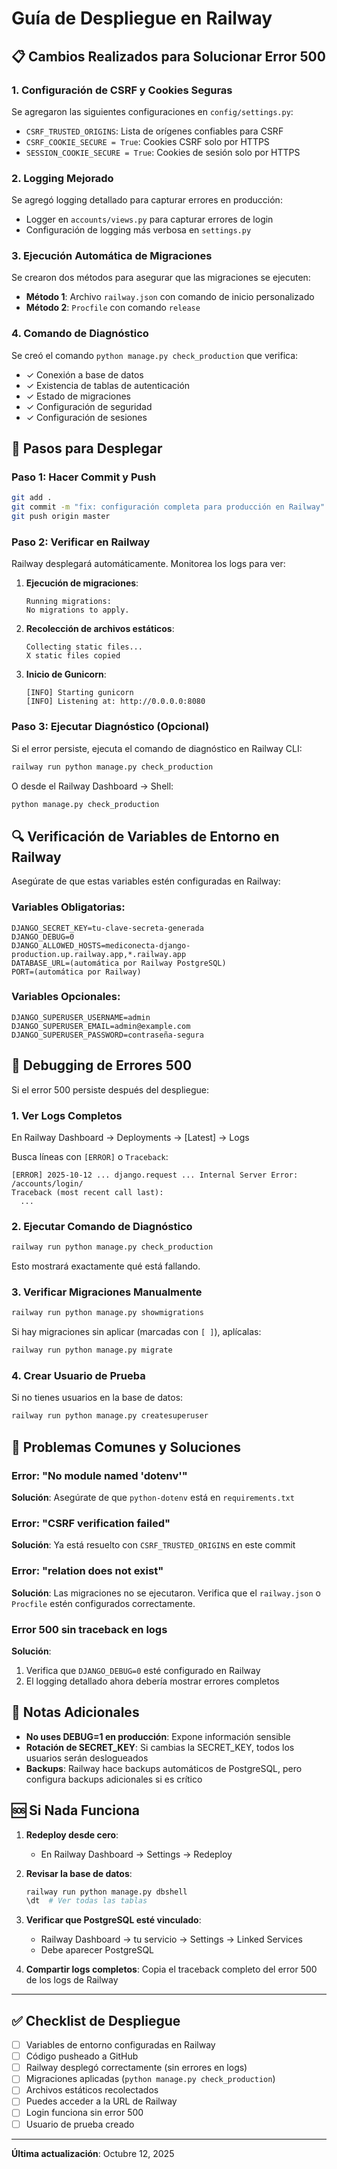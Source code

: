 # Guía de Despliegue en Railway

## 📋 Cambios Realizados para Solucionar Error 500

### 1. Configuración de CSRF y Cookies Seguras
Se agregaron las siguientes configuraciones en `config/settings.py`:
- `CSRF_TRUSTED_ORIGINS`: Lista de orígenes confiables para CSRF
- `CSRF_COOKIE_SECURE = True`: Cookies CSRF solo por HTTPS
- `SESSION_COOKIE_SECURE = True`: Cookies de sesión solo por HTTPS

### 2. Logging Mejorado
Se agregó logging detallado para capturar errores en producción:
- Logger en `accounts/views.py` para capturar errores de login
- Configuración de logging más verbosa en `settings.py`

### 3. Ejecución Automática de Migraciones
Se crearon dos métodos para asegurar que las migraciones se ejecuten:
- **Método 1**: Archivo `railway.json` con comando de inicio personalizado
- **Método 2**: `Procfile` con comando `release`

### 4. Comando de Diagnóstico
Se creó el comando `python manage.py check_production` que verifica:
- ✓ Conexión a base de datos
- ✓ Existencia de tablas de autenticación
- ✓ Estado de migraciones
- ✓ Configuración de seguridad
- ✓ Configuración de sesiones

## 🚀 Pasos para Desplegar

### Paso 1: Hacer Commit y Push
```bash
git add .
git commit -m "fix: configuración completa para producción en Railway"
git push origin master
```

### Paso 2: Verificar en Railway
Railway desplegará automáticamente. Monitorea los logs para ver:

1. **Ejecución de migraciones**:
   ```
   Running migrations:
   No migrations to apply.
   ```

2. **Recolección de archivos estáticos**:
   ```
   Collecting static files...
   X static files copied
   ```

3. **Inicio de Gunicorn**:
   ```
   [INFO] Starting gunicorn
   [INFO] Listening at: http://0.0.0.0:8080
   ```

### Paso 3: Ejecutar Diagnóstico (Opcional)
Si el error persiste, ejecuta el comando de diagnóstico en Railway CLI:

```bash
railway run python manage.py check_production
```

O desde el Railway Dashboard → Shell:
```bash
python manage.py check_production
```

## 🔍 Verificación de Variables de Entorno en Railway

Asegúrate de que estas variables estén configuradas en Railway:

### Variables Obligatorias:
```
DJANGO_SECRET_KEY=tu-clave-secreta-generada
DJANGO_DEBUG=0
DJANGO_ALLOWED_HOSTS=mediconecta-django-production.up.railway.app,*.railway.app
DATABASE_URL=(automática por Railway PostgreSQL)
PORT=(automática por Railway)
```

### Variables Opcionales:
```
DJANGO_SUPERUSER_USERNAME=admin
DJANGO_SUPERUSER_EMAIL=admin@example.com
DJANGO_SUPERUSER_PASSWORD=contraseña-segura
```

## 🐛 Debugging de Errores 500

Si el error 500 persiste después del despliegue:

### 1. Ver Logs Completos
En Railway Dashboard → Deployments → [Latest] → Logs

Busca líneas con `[ERROR]` o `Traceback`:
```
[ERROR] 2025-10-12 ... django.request ... Internal Server Error: /accounts/login/
Traceback (most recent call last):
  ...
```

### 2. Ejecutar Comando de Diagnóstico
```bash
railway run python manage.py check_production
```

Esto mostrará exactamente qué está fallando.

### 3. Verificar Migraciones Manualmente
```bash
railway run python manage.py showmigrations
```

Si hay migraciones sin aplicar (marcadas con `[ ]`), aplícalas:
```bash
railway run python manage.py migrate
```

### 4. Crear Usuario de Prueba
Si no tienes usuarios en la base de datos:
```bash
railway run python manage.py createsuperuser
```

## 🔧 Problemas Comunes y Soluciones

### Error: "No module named 'dotenv'"
**Solución**: Asegúrate de que `python-dotenv` está en `requirements.txt`

### Error: "CSRF verification failed"
**Solución**: Ya está resuelto con `CSRF_TRUSTED_ORIGINS` en este commit

### Error: "relation does not exist"
**Solución**: Las migraciones no se ejecutaron. Verifica que el `railway.json` o `Procfile` estén configurados correctamente.

### Error 500 sin traceback en logs
**Solución**: 
1. Verifica que `DJANGO_DEBUG=0` esté configurado en Railway
2. El logging detallado ahora debería mostrar errores completos

## 📝 Notas Adicionales

- **No uses DEBUG=1 en producción**: Expone información sensible
- **Rotación de SECRET_KEY**: Si cambias la SECRET_KEY, todos los usuarios serán deslogueados
- **Backups**: Railway hace backups automáticos de PostgreSQL, pero configura backups adicionales si es crítico

## 🆘 Si Nada Funciona

1. **Redeploy desde cero**:
   - En Railway Dashboard → Settings → Redeploy

2. **Revisar la base de datos**:
   ```bash
   railway run python manage.py dbshell
   \dt  # Ver todas las tablas
   ```

3. **Verificar que PostgreSQL esté vinculado**:
   - Railway Dashboard → tu servicio → Settings → Linked Services
   - Debe aparecer PostgreSQL

4. **Compartir logs completos**: Copia el traceback completo del error 500 de los logs de Railway

---

## ✅ Checklist de Despliegue

- [ ] Variables de entorno configuradas en Railway
- [ ] Código pusheado a GitHub
- [ ] Railway desplegó correctamente (sin errores en logs)
- [ ] Migraciones aplicadas (`python manage.py check_production`)
- [ ] Archivos estáticos recolectados
- [ ] Puedes acceder a la URL de Railway
- [ ] Login funciona sin error 500
- [ ] Usuario de prueba creado

---

**Última actualización**: Octubre 12, 2025

